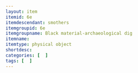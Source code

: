 ```yaml
---
layout: item
itemid: 6e
itemdescendant: smothers
itemgroupid: 6e
itemgroupname: Black material-archaeological dig
itemname: 
itemtype: physical object
shortdesc: 
categories: [  ]
tags: [  ]
---
```







